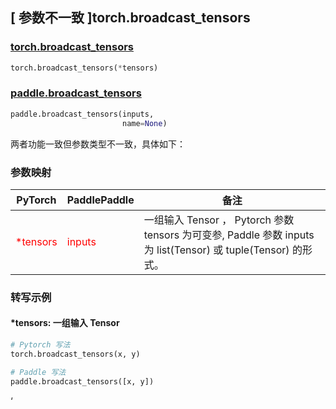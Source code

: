 ## [ 参数不一致 ]torch.broadcast_tensors

### [torch.broadcast_tensors](https://pytorch.org/docs/stable/generated/torch.broadcast_tensors.html?highlight=broadcast_tensors#torch.broadcast_tensors)

```python
torch.broadcast_tensors(*tensors)
```

### [paddle.broadcast_tensors](https://www.paddlepaddle.org.cn/documentation/docs/zh/api/paddle/broadcast_tensors_cn.html#broadcast-tensors)

```python
paddle.broadcast_tensors(inputs,
                         name=None)
```

两者功能一致但参数类型不一致，具体如下：
### 参数映射
| PyTorch       | PaddlePaddle | 备注                                                   |
| ------------- | ------------ | ------------------------------------------------------ |
| <font color='red'> *tensors </font>      | <font color='red'> inputs </font>      | 一组输入 Tensor ， Pytorch 参数 tensors 为可变参, Paddle 参数 inputs 为 list(Tensor) 或 tuple(Tensor) 的形式。   |


### 转写示例
#### *tensors: 一组输入 Tensor
```python
# Pytorch 写法
torch.broadcast_tensors(x, y)

# Paddle 写法
paddle.broadcast_tensors([x, y])
```
‘
